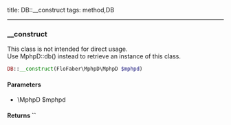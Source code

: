 title: DB::__construct
tags: method,DB

---

<div class="method">
<h3 class="method-name">__construct</h3>
<p>This class is not intended for direct usage.<br>Use MphpD::db() instead to retrieve an instance of this class.</p>

```php
DB::__construct(FloFaber\MphpD\MphpD $mphpd)
```

#### Parameters

*  \MphpD $mphpd


#### Returns ``



</div>